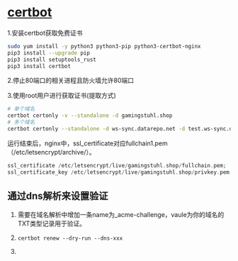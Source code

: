 # [certbot](https://certbot.eff.org/instructions?ws=other&os=centosrhel8)

1.安装certbot获取免费证书

````bash
sudo yum install -y python3 python3-pip python3-certbot-nginx
pip3 install --upgrade pip
pip3 install setuptools_rust
pip3 install certbot
````

2.停止80端口的相关进程且防火墙允许80端口

3.使用root用户进行获取证书(提取方式)

```bash
# 单个域名
certbot certonly -v --standalone -d gamingstuhl.shop
# 多个域名
certbot certonly --standalone -d ws-sync.datarepo.net -d test.ws-sync.datarepo.net
```

运行结束后，nginx中，ssl_certificate对应fullchain1.pem（/etc/letsencrypt/archive/）。

```php
ssl_certificate /etc/letsencrypt/live/gamingstuhl.shop/fullchain.pem;
ssl_certificate_key /etc/letsencrypt/live/gamingstuhl.shop/privkey.pem;
```



## 通过dns解析来设置验证

1. 需要在域名解析中增加一条name为_acme-challenge，vaule为你的域名的TXT类型记录用于验证。

2. ```
   certbot renew --dry-run --dns-xxx
   ```

3. 